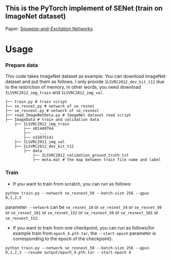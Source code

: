 ## This is the PyTorch implement of SENet (train on ImageNet dataset)

Paper: [Squeeze-and-Excitation Networks](https://arxiv.org/pdf/1709.01507.pdf)


# Usage

### Prepare data

This code takes ImageNet dataset as example. You can download ImageNet dataset and put them as follows. I only provide `ILSVRC2012_dev_kit_t12` due to the restriction of memory, in other words, you need download `ILSVRC2012_img_train` and `ILSVRC2012_img_val`.

```
├── train.py # train script
├── se_resnet.py # network of se_resnet
├── se_resnext.py # network of se_resnext
├── read_ImageNetData.py # ImageNet dataset read script
├── ImageData # train and validation data
	├── ILSVRC2012_img_train
		├── n01440764
		├──    ...
		├── n15075141
	├── ILSVRC2012_img_val
	├── ILSVRC2012_dev_kit_t12
		├── data
			├── ILSVRC2012_validation_ground_truth.txt
			├── meta.mat # the map between train file name and label
```

### Train

* If you want to train from scratch, you can run as follows:

```
python train.py --network se_resnext_50 --batch-size 256 --gpus 0,1,2,3
```

parameter `--network` can be `se_resnet_18` or `se_resnet_34` or `se_resnet_50` or `se_resnet_101` or `se_resnet_152` or `se_resnext_50` or `se_resnext_101` or `se_resnext_152`.

* If you want to train from one checkpoint, you can run as follows(for example train from `epoch_4.pth.tar`, the `--start-epoch` parameter is corresponding to the epoch of the checkpoint):

```
python train.py --network se_resnext_50 --batch-size 256 --gpus 0,1,2,3 --resume output/epoch_4.pth.tar --start-epoch 4
```